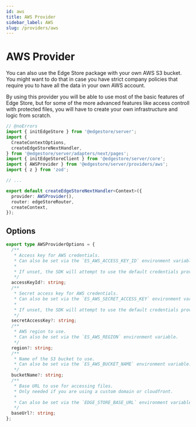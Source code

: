 ```yaml
---
id: aws
title: AWS Provider
sidebar_label: AWS
slug: /providers/aws
---
```


# AWS Provider

You can also use the Edge Store package with your own AWS S3 bucket. You might want to do that in case you have strict company policies that require you to have all the data in your own AWS account.

By using this provider you will be able to use most of the basic features of Edge Store, but for some of the more advanced features like access controll with protected files, you will have to create your own infrastructure and logic from scratch.

```ts twoslash {7, 13}
// @noErrors
import { initEdgeStore } from '@edgestore/server';
import {
  CreateContextOptions,
  createEdgeStoreNextHandler,
} from '@edgestore/server/adapters/next/pages';
import { initEdgeStoreClient } from '@edgestore/server/core';
import { AWSProvider } from '@edgestore/server/providers/aws';
import { z } from 'zod';

// ...

export default createEdgeStoreNextHandler<Context>({
  provider: AWSProvider(),
  router: edgeStoreRouter,
  createContext,
});
```

## Options

```ts
export type AWSProviderOptions = {
  /**
   * Access key for AWS credentials.
   * Can also be set via the `ES_AWS_ACCESS_KEY_ID` environment variable.
   *
   * If unset, the SDK will attempt to use the default credentials provider chain.
   */
  accessKeyId?: string;
  /**
   * Secret access key for AWS credentials.
   * Can also be set via the `ES_AWS_SECRET_ACCESS_KEY` environment variable.
   *
   * If unset, the SDK will attempt to use the default credentials provider chain.
   */
  secretAccessKey?: string;
  /**
   * AWS region to use.
   * Can also be set via the `ES_AWS_REGION` environment variable.
   */
  region?: string;
  /**
   * Name of the S3 bucket to use.
   * Can also be set via the `ES_AWS_BUCKET_NAME` environment variable.
   */
  bucketName?: string;
  /**
   * Base URL to use for accessing files.
   * Only needed if you are using a custom domain or cloudfront.
   *
   * Can also be set via the `EDGE_STORE_BASE_URL` environment variable.
   */
  baseUrl?: string;
};
```
